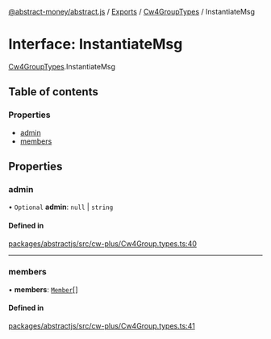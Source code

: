 [@abstract-money/abstract.js](../README.md) / [Exports](../modules.md) / [Cw4GroupTypes](../modules/Cw4GroupTypes.md) / InstantiateMsg

# Interface: InstantiateMsg

[Cw4GroupTypes](../modules/Cw4GroupTypes.md).InstantiateMsg

## Table of contents

### Properties

- [admin](Cw4GroupTypes.InstantiateMsg.md#admin)
- [members](Cw4GroupTypes.InstantiateMsg.md#members)

## Properties

### admin

• `Optional` **admin**: ``null`` \| `string`

#### Defined in

[packages/abstractjs/src/cw-plus/Cw4Group.types.ts:40](https://github.com/AbstractSDK/frontend/blob/07410073/packages/abstractjs/src/cw-plus/Cw4Group.types.ts#L40)

___

### members

• **members**: [`Member`](Cw4GroupTypes.Member.md)[]

#### Defined in

[packages/abstractjs/src/cw-plus/Cw4Group.types.ts:41](https://github.com/AbstractSDK/frontend/blob/07410073/packages/abstractjs/src/cw-plus/Cw4Group.types.ts#L41)

